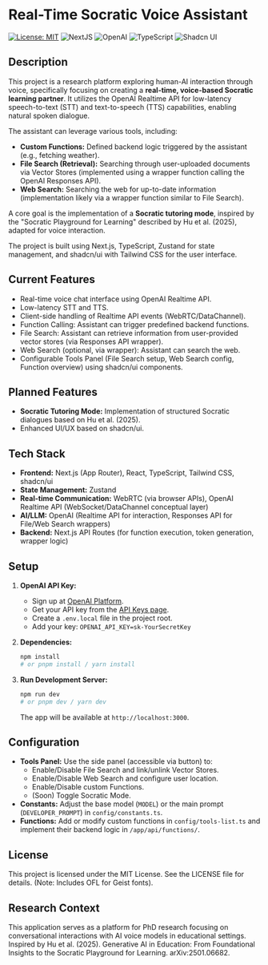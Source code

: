 # Real-Time Socratic Voice Assistant

[![License: MIT](https://img.shields.io/badge/License-MIT-yellow.svg)](LICENSE)
![NextJS](https://img.shields.io/badge/Built_with-Next.js-blue)
![OpenAI](https://img.shields.io/badge/Powered_by-OpenAI_Realtime_API-orange)
![TypeScript](https://img.shields.io/badge/Code-TypeScript-blue)
![Shadcn UI](https://img.shields.io/badge/UI-shadcn/ui-black)

## Description

This project is a research platform exploring human-AI interaction through voice, specifically focusing on creating a **real-time, voice-based Socratic learning partner**. It utilizes the OpenAI Realtime API for low-latency speech-to-text (STT) and text-to-speech (TTS) capabilities, enabling natural spoken dialogue.

The assistant can leverage various tools, including:
* **Custom Functions:** Defined backend logic triggered by the assistant (e.g., fetching weather).
* **File Search (Retrieval):** Searching through user-uploaded documents via Vector Stores (implemented using a wrapper function calling the OpenAI Responses API).
* **Web Search:** Searching the web for up-to-date information (implementation likely via a wrapper function similar to File Search).

A core goal is the implementation of a **Socratic tutoring mode**, inspired by the "Socratic Playground for Learning" described by Hu et al. (2025), adapted for voice interaction.

The project is built using Next.js, TypeScript, Zustand for state management, and shadcn/ui with Tailwind CSS for the user interface.

## Current Features

* Real-time voice chat interface using OpenAI Realtime API.
* Low-latency STT and TTS.
* Client-side handling of Realtime API events (WebRTC/DataChannel).
* Function Calling: Assistant can trigger predefined backend functions.
* File Search: Assistant can retrieve information from user-provided vector stores (via Responses API wrapper).
* Web Search (optional, via wrapper): Assistant can search the web.
* Configurable Tools Panel (File Search setup, Web Search config, Function overview) using shadcn/ui components.

## Planned Features

* **Socratic Tutoring Mode:** Implementation of structured Socratic dialogues based on Hu et al. (2025).
* Enhanced UI/UX based on shadcn/ui.

## Tech Stack

* **Frontend:** Next.js (App Router), React, TypeScript, Tailwind CSS, shadcn/ui
* **State Management:** Zustand
* **Real-time Communication:** WebRTC (via browser APIs), OpenAI Realtime API (WebSocket/DataChannel conceptual layer)
* **AI/LLM:** OpenAI (Realtime API for interaction, Responses API for File/Web Search wrappers)
* **Backend:** Next.js API Routes (for function execution, token generation, wrapper logic)

## Setup

1.  **OpenAI API Key:**
    * Sign up at [OpenAI Platform](https://platform.openai.com/signup).
    * Get your API key from the [API Keys page](https://platform.openai.com/api-keys).
    * Create a `.env.local` file in the project root.
    * Add your key: `OPENAI_API_KEY=sk-YourSecretKey`

2.  **Dependencies:**
    ```bash
    npm install
    # or pnpm install / yarn install
    ```

3.  **Run Development Server:**
    ```bash
    npm run dev
    # or pnpm dev / yarn dev
    ```
    The app will be available at `http://localhost:3000`.

## Configuration

* **Tools Panel:** Use the side panel (accessible via button) to:
    * Enable/Disable File Search and link/unlink Vector Stores.
    * Enable/Disable Web Search and configure user location.
    * Enable/Disable custom Functions.
    * (Soon) Toggle Socratic Mode.
* **Constants:** Adjust the base model (`MODEL`) or the main prompt (`DEVELOPER_PROMPT`) in `config/constants.ts`.
* **Functions:** Add or modify custom functions in `config/tools-list.ts` and implement their backend logic in `/app/api/functions/`.

## License

This project is licensed under the MIT License. See the LICENSE file for details. (Note: Includes OFL for Geist fonts).

## Research Context

This application serves as a platform for PhD research focusing on conversational interactions with AI voice models in educational settings. Inspired by Hu et al. (2025). Generative AI in Education: From Foundational Insights to the Socratic Playground for Learning. arXiv:2501.06682.